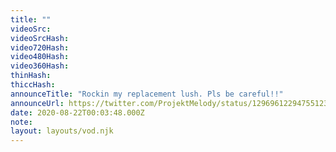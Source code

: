 ```yaml
---
title: ""
videoSrc: 
videoSrcHash: 
video720Hash: 
video480Hash: 
video360Hash: 
thinHash: 
thiccHash: 
announceTitle: "Rockin my replacement lush. Pls be careful!!"
announceUrl: https://twitter.com/ProjektMelody/status/1296961229475512323
date: 2020-08-22T00:03:48.000Z
note: 
layout: layouts/vod.njk
---
```

